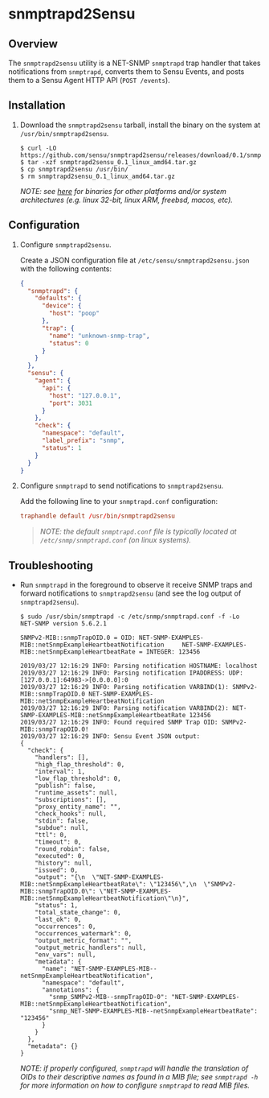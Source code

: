 # snmptrapd2Sensu

## Overview

The `snmptrapd2sensu` utility is a NET-SNMP `snmptrapd` trap handler that takes
notifications from `snmptrapd`, converts them to Sensu Events, and posts them to
a Sensu Agent HTTP API (`POST /events`).

## Installation

1. Download the `snmptrapd2sensu` tarball, install the binary on the system at
   `/usr/bin/snmptrapd2sensu`.

   ```
   $ curl -LO https://github.com/sensu/snmptrapd2sensu/releases/download/0.1/snmptrapd2sensu_0.1_linux_amd64.tar.gz
   $ tar -xzf snmptrapd2sensu_0.1_linux_amd64.tar.gz
   $ cp snmptrapd2sensu /usr/bin/
   $ rm snmptrapd2sensu_0.1_linux_amd64.tar.gz
   ```

   _NOTE: see [here][releases] for binaries for other platforms and/or system
   architectures (e.g. linux 32-bit, linux ARM, freebsd, macos, etc)._

   [releases]: https://github.com/sensu/snmptrapd2sensu/releases

## Configuration

1. Configure `snmptrapd2sensu`.

   Create a JSON configuration file at `/etc/sensu/snmptrapd2sensu.json` with
   the following contents:

   ```json
   {
     "snmptrapd": {
       "defaults": {
         "device": {
           "host": "poop"
         },
         "trap": {
           "name": "unknown-snmp-trap",
           "status": 0
         }
       }
     },
     "sensu": {
       "agent": {
         "api": {
           "host": "127.0.0.1",
           "port": 3031
         }
       },
       "check": {
         "namespace": "default",
         "label_prefix": "snmp",
         "status": 1
       }
     }
   }
   ```

2. Configure `snmptrapd` to send notifications to `snmptrapd2sensu`.

   Add the following line to your `snmptrapd.conf` configuration:

   ```conf
   traphandle default /usr/bin/snmptrapd2sensu
   ```

   > _NOTE: the default `snmptrapd.conf` file is typically located at
   > `/etc/snmp/snmptrapd.conf` (on linux systems)._

## Troubleshooting

- Run `snmptrapd` in the foreground to observe it receive SNMP traps and forward
  notifications to `snmptrapd2sensu` (and see the log output of
  `snmptrapd2sensu`).

  ```
  $ sudo /usr/sbin/snmptrapd -c /etc/snmp/snmptrapd.conf -f -Lo
  NET-SNMP version 5.6.2.1

  SNMPv2-MIB::snmpTrapOID.0 = OID: NET-SNMP-EXAMPLES-MIB::netSnmpExampleHeartbeatNotification     NET-SNMP-EXAMPLES-MIB::netSnmpExampleHeartbeatRate = INTEGER: 123456

  2019/03/27 12:16:29 INFO: Parsing notification HOSTNAME: localhost
  2019/03/27 12:16:29 INFO: Parsing notification IPADDRESS: UDP: [127.0.0.1]:64983->[0.0.0.0]:0
  2019/03/27 12:16:29 INFO: Parsing notification VARBIND(1): SNMPv2-MIB::snmpTrapOID.0 NET-SNMP-EXAMPLES-MIB::netSnmpExampleHeartbeatNotification
  2019/03/27 12:16:29 INFO: Parsing notification VARBIND(2): NET-SNMP-EXAMPLES-MIB::netSnmpExampleHeartbeatRate 123456
  2019/03/27 12:16:29 INFO: Found required SNMP Trap OID: SNMPv2-MIB::snmpTrapOID.0!
  2019/03/27 12:16:29 INFO: Sensu Event JSON output:
  {
    "check": {
      "handlers": [],
      "high_flap_threshold": 0,
      "interval": 1,
      "low_flap_threshold": 0,
      "publish": false,
      "runtime_assets": null,
      "subscriptions": [],
      "proxy_entity_name": "",
      "check_hooks": null,
      "stdin": false,
      "subdue": null,
      "ttl": 0,
      "timeout": 0,
      "round_robin": false,
      "executed": 0,
      "history": null,
      "issued": 0,
      "output": "{\n  \"NET-SNMP-EXAMPLES-MIB::netSnmpExampleHeartbeatRate\": \"123456\",\n  \"SNMPv2-MIB::snmpTrapOID.0\": \"NET-SNMP-EXAMPLES-MIB::netSnmpExampleHeartbeatNotification\"\n}",
      "status": 1,
      "total_state_change": 0,
      "last_ok": 0,
      "occurrences": 0,
      "occurrences_watermark": 0,
      "output_metric_format": "",
      "output_metric_handlers": null,
      "env_vars": null,
      "metadata": {
        "name": "NET-SNMP-EXAMPLES-MIB--netSnmpExampleHeartbeatNotification",
        "namespace": "default",
        "annotations": {
          "snmp_SNMPv2-MIB--snmpTrapOID-0": "NET-SNMP-EXAMPLES-MIB::netSnmpExampleHeartbeatNotification",
          "snmp_NET-SNMP-EXAMPLES-MIB--netSnmpExampleHeartbeatRate": "123456"
        }
      }
    },
    "metadata": {}
  }
  ```

  _NOTE: if properly configured, `snmptrapd` will handle the translation of OIDs
  to their descriptive names as found in a MIB file; see `snmptrapd -h` for more
  information on how to configure `snmptrapd` to read MIB files._
